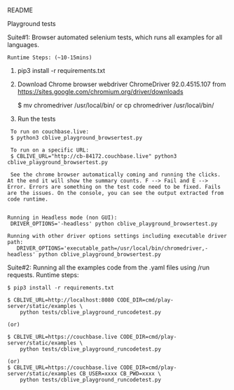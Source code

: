 README

Playground tests 


Suite#1: Browser automated selenium tests, which runs all examples for all languages.

    Runtime Steps: (~10-15mins)
   1) pip3 install -r requirements.txt
   
   2) Download Chrome browser webdriver ChromeDriver 92.0.4515.107 from https://sites.google.com/chromium.org/driver/downloads
       
       $ mv chromedriver /usr/local/bin/ or cp chromedriver /usr/local/bin/
   
   3) Run the tests

     To run on couchbase.live:
     $ python3 cblive_playground_browsertest.py

     To run on a specific URL:
     $ CBLIVE_URL="http://cb-84172.couchbase.live" python3 cblive_playground_browsertest.py
    
     See the chrome browser automatically coming and running the clicks. At the end it will show the summary counts. F --> Fail and E --> Error. Errors are something on the test code need to be fixed. Fails are the issues. On the console, you can see the output extracted from code runtime.

    
    Running in Headless mode (non GUI):
     DRIVER_OPTIONS='-headless' python cblive_playground_browsertest.py

    Running with other driver options settings including executable driver path:
       DRIVER_OPTIONS='executable_path=/usr/local/bin/chromedriver,-headless' python cblive_playground_browsertest.py


Suite#2: Running all the examples code from the .yaml files using /run requests.
    Runtime steps:
    
    $ pip3 install -r requirements.txt
    
    $ CBLIVE_URL=http://localhost:8080 CODE_DIR=cmd/play-server/static/examples \
		python tests/cblive_playground_runcodetest.py
    
    (or) 
    
    $ CBLIVE_URL=https://couchbase.live CODE_DIR=cmd/play-server/static/examples \
		python tests/cblive_playground_runcodetest.py
	
	(or)
    $ CBLIVE_URL=https://couchbase.live CODE_DIR=cmd/play-server/static/examples CB_USER=xxxx CB_PWD=xxxx \
		python tests/cblive_playground_runcodetest.py
	